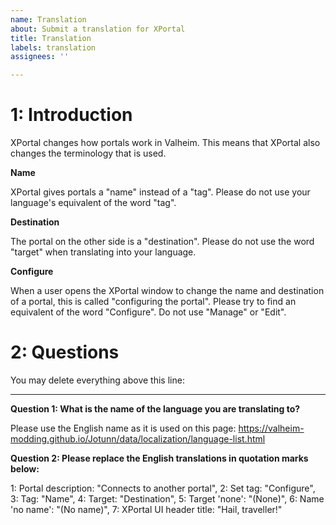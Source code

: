 ```yaml
---
name: Translation
about: Submit a translation for XPortal
title: Translation
labels: translation
assignees: ''

---
```



# 1: Introduction

XPortal changes how portals work in Valheim. This means that XPortal also changes the terminology that is used.

**Name**

XPortal gives portals a "name" instead of a "tag". Please do not use your language's equivalent of the word "tag".

**Destination**

The portal on the other side is a "destination". Please do not use the word "target" when translating into your language.

**Configure**

When a user opens the XPortal window to change the name and destination of a portal, this is called "configuring the portal". Please try to find an equivalent of the word "Configure". Do not use "Manage" or "Edit".


# 2: Questions

You may delete everything above this line:

---

**Question 1: What is the name of the language you are translating to?**

Please use the English name as it is used on this page:  https://valheim-modding.github.io/Jotunn/data/localization/language-list.html


**Question 2: Please replace the English translations in quotation marks below:**

1: Portal description: "Connects to another portal",
2: Set tag: "Configure",
3: Tag: "Name",
4: Target: "Destination",
5: Target 'none': "(None)",
6: Name 'no name': "(No name)",
7: XPortal UI header title: "Hail, traveller!"
